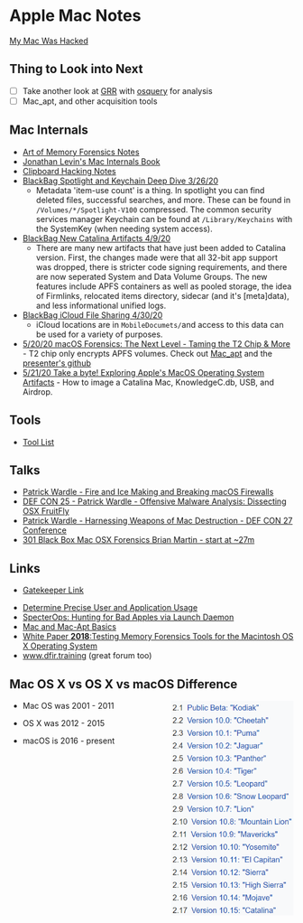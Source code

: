 # Apple Mac Notes

[My Mac Was Hacked](mymacwashacked.md)


## Thing to Look into Next

- [ ] Take another look at [GRR](https://github.com/google/grr) with [osquery](https://github.com/osquery/osquery) for analysis
- [ ] Mac\_apt, and other acquisition tools

## Mac Internals

- [Art of Memory Forensics Notes](AoMF_Mac.md)
- [Jonathan Levin's Mac Internals Book](MacInternals.md)
- [Clipboard Hacking Notes](Clipboard.md)
- [BlackBag Spotlight and Keychain Deep Dive 3/26/20](BlackBag_SpotlightAndKeychain.md)
  - Metadata 'item-use count' is a thing. In spotlight you can find deleted files, successful searches, and more. These can be found in `/Volumes/*/Spotlight-V100` compressed. The common security services manager Keychain can be found at `/Library/Keychains` with the SystemKey (when needing system access).
- [BlackBag New Catalina Artifacts 4/9/20](BlackBag_CatalinaArtifacts.md)
  - There are many new artifacts that have just been added to Catalina version. First, the changes made were that all 32-bit app support was dropped, there is stricter code signing requirements, and there are now seperated System and Data Volume Groups. The new features include APFS containers as well as pooled storage, the idea of Firmlinks, relocated items directory, sidecar (and it's [meta]data), and less informational unified logs.
- [BlackBag iCloud File Sharing 4/30/20](BlackBag_iCloudFS_sharing.md)
  - iCloud locations are in `MobileDocumets/`and access to this data can be used for a variety of purposes.
- [5/20/20 macOS Forensics: The Next Level - Taming the T2 Chip & More](TamingtheT2Chip.md) - T2 chip only encrypts APFS volumes. Check out [Mac_apt](https://github.com/ydkhatri/mac_apt) and the [presenter's github](https://github.com/ydkhatri/MacForensics)
- [5/21/20 Take a byte! Exploring Apple's MacOS Operating System Artifacts](ExploringMacOSArtifacts.md) - How to image a Catalina Mac, KnowledgeC.db, USB, and Airdrop.

## Tools

- [Tool List](ActiveDev.md)

## Talks

- [Patrick Wardle - Fire and Ice Making and Breaking macOS Firewalls](https://www.youtube.com/watch?v=UlT5KFTMn2k)
- [DEF CON 25 - Patrick Wardle - Offensive Malware Analysis: Dissecting OSX FruitFly](https://www.youtube.com/watch?v=q7VZtCUphgg&t=1s)
- [Patrick Wardle - Harnessing Weapons of Mac Destruction - DEF CON 27 Conference](https://www.youtube.com/watch?v=InL3YA_6P6s)
- [301 Black Box Mac OSX Forensics Brian Martin - start at ~27m](https://www.youtube.com/watch?v=AG72W_LVidI)

## Links

- [Gatekeeper Link](http://www.theinstructional.com/guides/gatekeeper-fundamentals-part-2)
* [Determine Precise User and Application Usage](https://www.mac4n6.com/blog/2018/8/5/knowledge-is-power-using-the-knowledgecdb-database-on-macos-and-ios-to-determine-precise-user-and-application-usage)
* [SpecterOps: Hunting for Bad Apples via Launch Daemon](https://posts.specterops.io/hunting-for-bad-apples-part-1-22ef2b44c0aa)
* [Mac and Mac-Apt Basics](https://medium.com/dfir-dudes/mac-forensics-no-one-said-it-would-be-easy-8bf2f5e4956c)
* [White Paper **2018**:Testing Memory Forensics Tools for the Macintosh
  OS X Operating System](https://commons.erau.edu/cgi/viewcontent.cgi?article=1491&context=jdfsl)
* www.dfir.training (great forum too)


## Mac OS X vs OS X vs macOS Difference

- Mac OS was 2001 - 2011 <img src="Mac_README.assets/macversions.png" height=380 align="right" />

- OS X was 2012 - 2015
- macOS is 2016 - present
